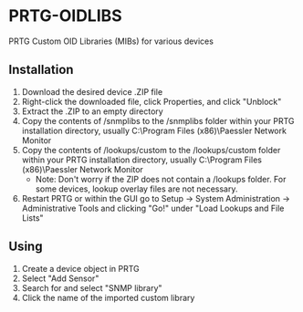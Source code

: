 # PRTG-OIDLIBS
PRTG Custom OID Libraries (MIBs) for various devices  
## Installation
1. Download the desired device .ZIP file
2. Right-click the downloaded file, click Properties, and click "Unblock"
3. Extract the .ZIP to an empty directory
4. Copy the contents of /snmplibs to the /snmplibs folder within your PRTG installation directory, usually C:\Program Files (x86)\Paessler Network Monitor
5. Copy the contents of /lookups/custom to the /lookups/custom folder within your PRTG installation directory, usually C:\Program Files (x86)\Paessler Network Monitor
   - Note: Don't worry if the ZIP does not contain a /lookups folder.  For some devices, lookup overlay files are not necessary.
7. Restart PRTG or within the GUI go to Setup -> System Administration -> Administrative Tools and clicking "Go!" under "Load Lookups and File Lists"
## Using
1. Create a device object in PRTG
2. Select "Add Sensor"
3. Search for and select "SNMP library"
4. Click the name of the imported custom library
